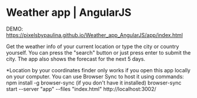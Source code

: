 # Weather app | AngularJS

DEMO:
https://pixelsbypaulina.github.io/Weather_app_AngularJS/app/index.html

Get the weather info of your current location or type the city or country yourself. You can press the "search" button or just press enter to submit the city.
The app also shows the forecast for the next 5 days.

*Location by your coordinates finder only works if you open this app locally on your computer.
You can use Browser Sync to host it using commands:
    npm install -g browser-sync (if you don't have it installed)
    browser-sync start --server "app" --files "index.html"
http://localhost:3002/
